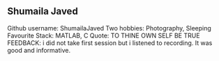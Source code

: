 ## Shumaila Javed
Github username: ShumailaJaved
Two hobbies: Photography, Sleeping
Favourite Stack: MATLAB, C
Quote: TO THINE OWN SELF BE TRUE
FEEDBACK: i did not take first session but i listened to recording. It was good and informative.